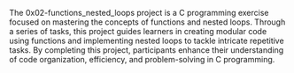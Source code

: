 The 0x02-functions_nested_loops project is a C programming exercise focused on mastering the concepts of functions and nested loops. Through a series of tasks, this project guides learners in creating modular code using functions and implementing nested loops to tackle intricate repetitive tasks. By completing this project, participants enhance their understanding of code organization, efficiency, and problem-solving in C programming.
